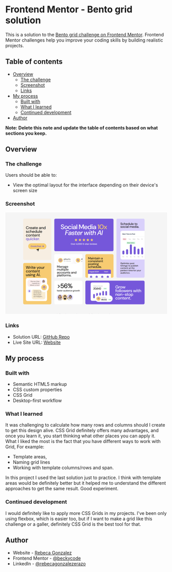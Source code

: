 # Frontend Mentor - Bento grid solution

This is a solution to the [Bento grid challenge on Frontend Mentor](https://www.frontendmentor.io/challenges/bento-grid-RMydElrlOj). Frontend Mentor challenges help you improve your coding skills by building realistic projects.

## Table of contents

- [Overview](#overview)
  - [The challenge](#the-challenge)
  - [Screenshot](#screenshot)
  - [Links](#links)
- [My process](#my-process)
  - [Built with](#built-with)
  - [What I learned](#what-i-learned)
  - [Continued development](#continued-development)
- [Author](#author)

**Note: Delete this note and update the table of contents based on what sections you keep.**

## Overview

### The challenge

Users should be able to:

- View the optimal layout for the interface depending on their device's screen size

### Screenshot

![Preview](./screenshot.png)

### Links

- Solution URL: [GitHub Repo](https://github.com/beckycode/bento-grid-main)
- Live Site URL: [Website](https://your-live-site-url.com)

## My process

### Built with

- Semantic HTML5 markup
- CSS custom properties
- CSS Grid
- Desktop-first workflow

### What I learned

It was challenging to calculate how many rows and columns should I create to get this design alive.
CSS Grid definitely offers many advantages, and once you learn it, you start thinking what other places you can apply it. What I liked the most is the fact that you have different ways to work with Grid, For example:

- Template areas,
- Naming grid lines
- Working with template columns/rows and span.

In this project I used the last solution just to practice. I think with template areas would be definitely better but it helped me to understand the different approaches to get the same result. Good experiment.

### Continued development

I would definitely like to apply more CSS Grids in my projects. I've been only using flexbox, which is easier too, but if I want to make a grid like this challenge or a galler, definitely CSS Grid is the best tool for that.

## Author

- Website - [Rebeca Gonzalez](https://beckycode.com/)
- Frontend Mentor - [@beckycode](https://www.frontendmentor.io/profile/beckycode)
- LinkedIn - [@rebecagonzalezerazo](https://www.linkedin.com/in/rebecagonzalezerazo/)
